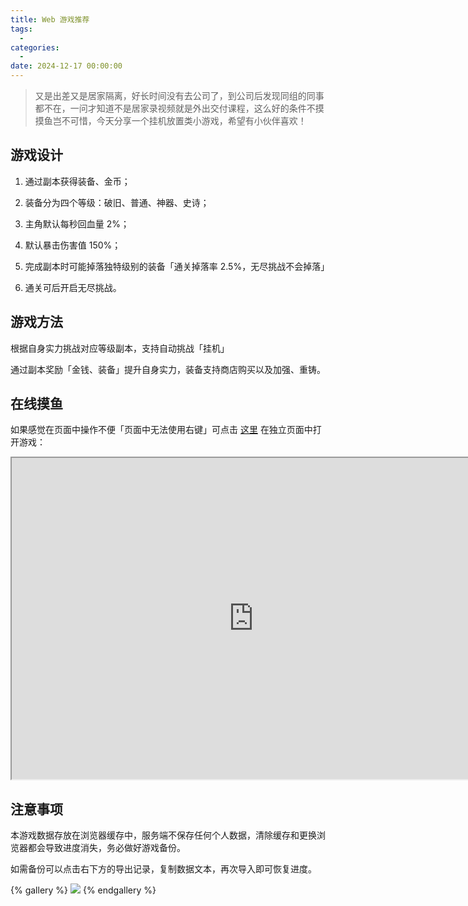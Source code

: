 ```yaml
---
title: Web 游戏推荐
tags:
  - 
categories:
  - 
date: 2024-12-17 00:00:00
---
```


> 又是出差又是居家隔离，好长时间没有去公司了，到公司后发现同组的同事都不在，一问才知道不是居家录视频就是外出交付课程，这么好的条件不摸摸鱼岂不可惜，今天分享一个挂机放置类小游戏，希望有小伙伴喜欢！

<!-- more -->

## 游戏设计

1. 通过副本获得装备、金币；

2. 装备分为四个等级：破旧、普通、神器、史诗；

3. 主角默认每秒回血量 2%；

4. 默认暴击伤害值 150%；

5. 完成副本时可能掉落独特级别的装备「通关掉落率 2.5%，无尽挑战不会掉落」

6. 通关可后开启无尽挑战。

## 游戏方法

根据自身实力挑战对应等级副本，支持自动挑战「挂机」

通过副本奖励「金钱、装备」提升自身实力，装备支持商店购买以及加强、重铸。

## 在线摸鱼

如果感觉在页面中操作不便「页面中无法使用右键」可点击 [这里](https://game.dusays.com/#/) 在独立页面中打开游戏：

<iframe src="https://game.dusays.com/#/" width="774" height="514"></iframe>

## 注意事项

本游戏数据存放在浏览器缓存中，服务端不保存任何个人数据，清除缓存和更换浏览器都会导致进度消失，务必做好游戏备份。

如需备份可以点击右下方的导出记录，复制数据文本，再次导入即可恢复进度。

{% gallery %}
![](https://cdn.dusays.com/2024/11/769-1.jpg)
{% endgallery %}